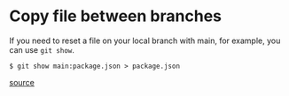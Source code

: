 # Copy file between branches

If you need to reset a file on your local branch with main, for example, you can
use `git show`.

```shell
$ git show main:package.json > package.json
```

[source](https://stackoverflow.com/questions/307579/how-do-i-copy-a-version-of-a-single-file-from-one-git-branch-to-another)
